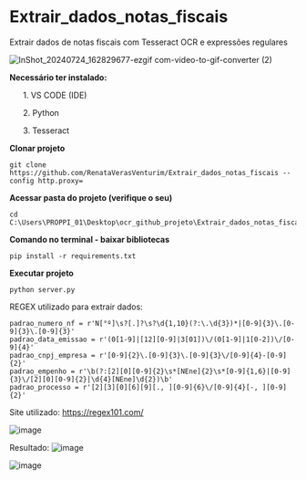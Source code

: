 # Extrair_dados_notas_fiscais
Extrair dados de notas fiscais com Tesseract OCR e expressões regulares

![InShot_20240724_162829677-ezgif com-video-to-gif-converter (2)](https://github.com/user-attachments/assets/3736fe43-9d0f-45a6-adf6-6efe63a0429d)

<b>Necessário ter instalado:</b>
<ol>1. VS CODE (IDE)</ol>
<ol>2. Python</ol>
<ol>3. Tesseract</ol>

<b>Clonar projeto</b>

    git clone  https://github.com/RenataVerasVenturim/Extrair_dados_notas_fiscais --config http.proxy=

<b>Acessar pasta do projeto (verifique o seu)</b>

    cd C:\Users\PROPPI_01\Desktop\ocr_github_projeto\Extrair_dados_notas_fiscais
    
<b>Comando no terminal - baixar bibliotecas</b>
    
    pip install -r requirements.txt

<b>Executar projeto</b>
    
    python server.py

REGEX utilizado para extrair dados:

    padrao_numero_nf = r'N[°º]\s?[.]?\s?\d{1,10}(?:\.\d{3})*|[0-9]{3}\.[0-9]{3}\.[0-9]{3}'
    padrao_data_emissao = r'(0[1-9]|[12][0-9]|3[01])\/(0[1-9]|1[0-2])\/[0-9]{4}'
    padrao_cnpj_empresa = r'[0-9]{2}\.[0-9]{3}\.[0-9]{3}\/[0-9]{4}-[0-9]{2}'
    padrao_empenho = r'\b(?:[2][0][0-9]{2}\s*[NEne]{2}\s*[0-9]{1,6}|[0-9]{3}\/[2][0][0-9]{2}|\d{4}[NEne]\d{2})\b'
    padrao_processo = r'[2][3][0][6][9][., ][0-9]{6}\/[0-9]{4}[-, ][0-9]{2}'
    
Site utilizado: https://regex101.com/

![image](https://github.com/RenataVerasVenturim/Extrair_dados_notas_fiscais/assets/129551549/44d2b002-7692-4716-89d5-1a9c0a0fba60)


Resultado:
![image](https://github.com/user-attachments/assets/ef5233a6-7f03-4411-bacb-30c5f00e5cf2)

![image](https://github.com/user-attachments/assets/3d62a963-8fa0-4cec-9f12-35b87788771e)



